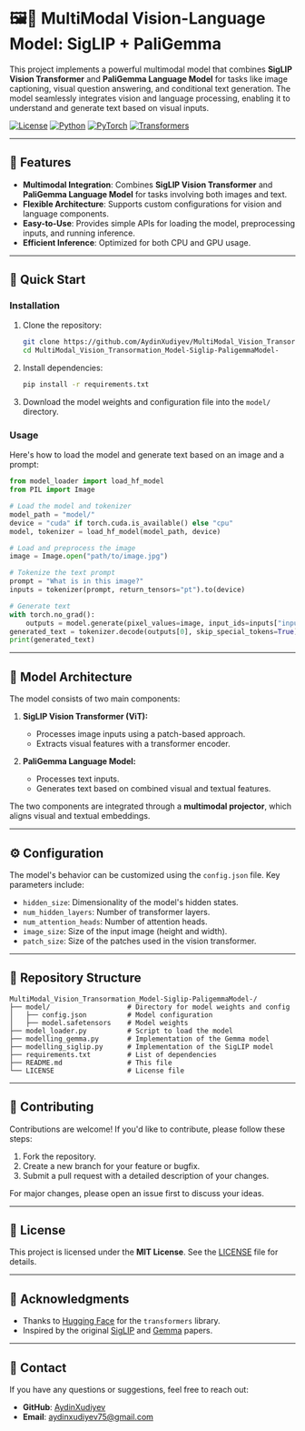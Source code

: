 # 🖼️📝 MultiModal Vision-Language Model: SigLIP + PaliGemma

This project implements a powerful multimodal model that combines **SigLIP Vision Transformer** and **PaliGemma Language Model** for tasks like image captioning, visual question answering, and conditional text generation. The model seamlessly integrates vision and language processing, enabling it to understand and generate text based on visual inputs.

[![License](https://img.shields.io/badge/License-MIT-blue.svg)](LICENSE)
[![Python](https://img.shields.io/badge/Python-3.8%2B-blue)](https://www.python.org/)
[![PyTorch](https://img.shields.io/badge/PyTorch-2.0%2B-orange)](https://pytorch.org/)
[![Transformers](https://img.shields.io/badge/Transformers-4.30%2B-yellow)](https://huggingface.co/transformers/)

---

## 🌟 Features

- **Multimodal Integration**: Combines **SigLIP Vision Transformer** and **PaliGemma Language Model** for tasks involving both images and text.
- **Flexible Architecture**: Supports custom configurations for vision and language components.
- **Easy-to-Use**: Provides simple APIs for loading the model, preprocessing inputs, and running inference.
- **Efficient Inference**: Optimized for both CPU and GPU usage.

---

## 🚀 Quick Start

### Installation

1. Clone the repository:
   ```bash
   git clone https://github.com/AydinXudiyev/MultiModal_Vision_Transormation_Model-Siglip-PaligemmaModel-.git
   cd MultiModal_Vision_Transormation_Model-Siglip-PaligemmaModel-
   ```

2. Install dependencies:
   ```bash
   pip install -r requirements.txt
   ```

3. Download the model weights and configuration file into the `model/` directory.

### Usage

Here's how to load the model and generate text based on an image and a prompt:

```python
from model_loader import load_hf_model
from PIL import Image

# Load the model and tokenizer
model_path = "model/"
device = "cuda" if torch.cuda.is_available() else "cpu"
model, tokenizer = load_hf_model(model_path, device)

# Load and preprocess the image
image = Image.open("path/to/image.jpg")

# Tokenize the text prompt
prompt = "What is in this image?"
inputs = tokenizer(prompt, return_tensors="pt").to(device)

# Generate text
with torch.no_grad():
    outputs = model.generate(pixel_values=image, input_ids=inputs["input_ids"])
generated_text = tokenizer.decode(outputs[0], skip_special_tokens=True)
print(generated_text)
```

---

## 🧠 Model Architecture

The model consists of two main components:

1. **SigLIP Vision Transformer (ViT):**
   - Processes image inputs using a patch-based approach.
   - Extracts visual features with a transformer encoder.

2. **PaliGemma Language Model:**
   - Processes text inputs.
   - Generates text based on combined visual and textual features.

The two components are integrated through a **multimodal projector**, which aligns visual and textual embeddings.

---

## ⚙️ Configuration

The model's behavior can be customized using the `config.json` file. Key parameters include:

- `hidden_size`: Dimensionality of the model's hidden states.
- `num_hidden_layers`: Number of transformer layers.
- `num_attention_heads`: Number of attention heads.
- `image_size`: Size of the input image (height and width).
- `patch_size`: Size of the patches used in the vision transformer.

---

## 📂 Repository Structure

```
MultiModal_Vision_Transormation_Model-Siglip-PaligemmaModel-/
├── model/                   # Directory for model weights and config
│   ├── config.json          # Model configuration
│   ├── model.safetensors    # Model weights
├── model_loader.py          # Script to load the model
├── modelling_gemma.py       # Implementation of the Gemma model
├── modelling_siglip.py      # Implementation of the SigLIP model
├── requirements.txt         # List of dependencies
├── README.md                # This file
└── LICENSE                  # License file
```

---

## 🤝 Contributing

Contributions are welcome! If you'd like to contribute, please follow these steps:

1. Fork the repository.
2. Create a new branch for your feature or bugfix.
3. Submit a pull request with a detailed description of your changes.

For major changes, please open an issue first to discuss your ideas.

---

## 📜 License

This project is licensed under the **MIT License**. See the [LICENSE](LICENSE) file for details.

---

## 🙏 Acknowledgments

- Thanks to [Hugging Face](https://huggingface.co/) for the `transformers` library.
- Inspired by the original [SigLIP](https://arxiv.org/abs/xxxx.xxxx) and [Gemma](https://arxiv.org/abs/xxxx.xxxx) papers.

---

## 📧 Contact

If you have any questions or suggestions, feel free to reach out:

- **GitHub**: [AydinXudiyev](https://github.com/AydinXudiyev)
- **Email**: [aydinxudiyev75@gmail.com](mailto:aydinxudiyev75@gmail.com)
